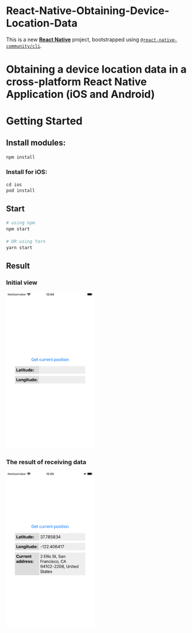 # React-Native-Obtaining-Device-Location-Data


This is a new [**React Native**](https://reactnative.dev) project, bootstrapped using [`@react-native-community/cli`](https://github.com/react-native-community/cli).

# Obtaining a device location data in a cross-platform React Native Application (iOS and Android)

# Getting Started

## Install modules:

```npm install```

### Install for iOS:

```
cd ios
pod install
```

## Start

```bash
# using npm
npm start

# OR using Yarn
yarn start
```
## Result

### Initial view

<img src="https://github.com/zahoruiko/React-Native-Obtaining-Device-Location-Data/blob/main/promoImages/Screen-1.png" width="240" />

### The result of receiving data

<img src="https://github.com/zahoruiko/React-Native-Obtaining-Device-Location-Data/blob/main/promoImages/Screen-2.png" width="240" />
